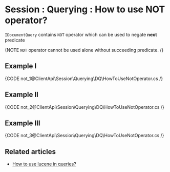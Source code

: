 # Session : Querying : How to use NOT operator?

`IDocumentQuery` contains `NOT` operator which can be used to negate **next** predicate

{NOTE `NOT` operator cannot be used alone without succeeding predicate. /}

## Example I

{CODE not_1@ClientApi\Session\Querying\DQ\HowToUseNotOperator.cs /}

## Example II

{CODE not_2@ClientApi\Session\Querying\DQ\HowToUseNotOperator.cs /}

## Example III

{CODE not_3@ClientApi\Session\Querying\DQ\HowToUseNotOperator.cs /}

## Related articles

- [How to use lucene in queries?](../../../../client-api/session/querying/document-query/how-to-use-lucene-in-queries)
